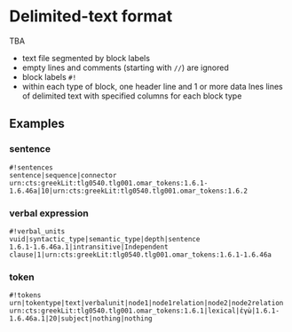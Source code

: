 # Delimited-text format

TBA

- text file segmented by block labels
- empty lines and comments (starting with `//`) are ignored
- block labels `#!`
- within each type of block, one header line and 1 or more data lnes lines of delimited text with specified columns for each block type


## Examples

### sentence

```
#!sentences
sentence|sequence|connector
urn:cts:greekLit:tlg0540.tlg001.omar_tokens:1.6.1-1.6.46a|10|urn:cts:greekLit:tlg0540.tlg001.omar_tokens:1.6.2
```

### verbal expression

```
#!verbal_units
vuid|syntactic_type|semantic_type|depth|sentence
1.6.1-1.6.46a.1|intransitive|Independent clause|1|urn:cts:greekLit:tlg0540.tlg001.omar_tokens:1.6.1-1.6.46a
```


### token

```
#!tokens
urn|tokentype|text|verbalunit|node1|node1relation|node2|node2relation
urn:cts:greekLit:tlg0540.tlg001.omar_tokens:1.6.1|lexical|ἐγὼ|1.6.1-1.6.46a.1|20|subject|nothing|nothing
```